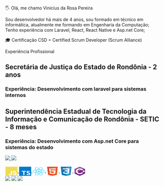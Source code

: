🖐 Olá, me chamo Vinicius da Rosa Pereira

Sou desenvolvedor há mais de 4 anos, sou formado em técnico em informática, atualmente me formando em Engenharia da Computação;
Tenho experiência com Laravel, React, React Native e Asp.net Core;

🎓 Certificação
CSD = Certified Scrum Developer (Scrum Alliance)

Experiência Profissional

## Secretária de Justiça do Estado de Rondônia - 2 anos 
### Experiência: Desenvolvimento com laravel para sistemas internos

## Superintendência Estadual de Tecnologia da Informação e Comunicação de Rondônia - SETIC - 8 meses
### Experiência: Desenvolvimento com Asp.net Core para sistemas do estado

 <div>
  <a href="https://github.com/viniciushrk">
  <img height="180em" src="https://github-readme-stats.vercel.app/api?username=viniciushrk&show_icons=true&theme=dracula&include_all_commits=true&count_private=true"/>
  <img height="180em" src="https://github-readme-stats.vercel.app/api/top-langs/?username=viniciushrk&layout=compact&langs_count=7&theme=dracula"/>
</div>
 
 <div style="display: inline_block"><br>
  <img align="center" alt="Rafa-Js" height="30" width="40" src="https://raw.githubusercontent.com/devicons/devicon/master/icons/javascript/javascript-plain.svg">
  <img align="center" alt="Rafa-Ts" height="30" width="40" src="https://raw.githubusercontent.com/devicons/devicon/master/icons/typescript/typescript-plain.svg">
  <img align="center" alt="Rafa-React" height="30" width="40" src="https://raw.githubusercontent.com/devicons/devicon/master/icons/react/react-original.svg">
  <img align="center" alt="Rafa-HTML" height="30" width="40" src="https://raw.githubusercontent.com/devicons/devicon/master/icons/html5/html5-original.svg">
  <img align="center" alt="Rafa-CSS" height="30" width="40" src="https://raw.githubusercontent.com/devicons/devicon/master/icons/css3/css3-original.svg">
  <img align="center" alt="Rafa-Csharp" height="30" width="40" src="https://raw.githubusercontent.com/devicons/devicon/master/icons/csharp/csharp-original.svg">
<!--   <img align="right" alt="Rafa-yoda" src="https://cdn.discordapp.com/attachments/795358919417397249/825430589581688872/hi.gif"> -->
</div>
 
 <div> 
   <a href="https://www.instagram.com/viniciushrk/" target="_blank"><img src="https://img.shields.io/badge/-Instagram-%23E4405F?style=for-the-badge&logo=instagram&logoColor=white" target="_blank"></a>
   <a href = "mailto:viniciusrosa444@gmail.com"><img src="https://img.shields.io/badge/-Gmail-%23333?style=for-the-badge&logo=gmail&logoColor=white" target="_blank"></a>
   <a href="https://www.linkedin.com/in/viniciusrosapereira" target="_blank"><img src="https://img.shields.io/badge/-LinkedIn-%230077B5?style=for-the-badge&logo=linkedin&logoColor=white" target="_blank"></a> 
</div>
